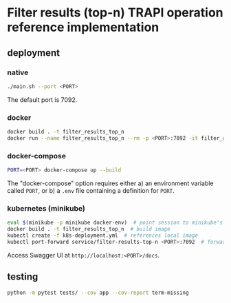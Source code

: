 # Filter results (top-n) TRAPI operation reference implementation

## deployment

### native

```bash
./main.sh --port <PORT>
```

The default port is 7092.

### docker

```bash
docker build . -t filter_results_top_n
docker run --name filter_results_top_n --rm -p <PORT>:7092 -it filter_results_top_n
```

### docker-compose

```bash
PORT=<PORT> docker-compose up --build
```

The "docker-compose" option requires either a) an environment variable called `PORT`, or b) a `.env` file containing a definition for `PORT`.

### kubernetes (minikube)

```bash
eval $(minikube -p minikube docker-env)  # point session to minikube's docker daemon
docker build . -t filter_results_top_n  # build image
kubectl create -f k8s-deployment.yml  # references local image
kubectl port-forward service/filter-results-top-n <PORT>:7092  # forward to port of your choice
```

Access Swagger UI at `http://localhost:<PORT>/docs`.

## testing

```bash
python -m pytest tests/ --cov app --cov-report term-missing
```
